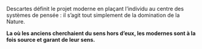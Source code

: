 Descartes définit le projet moderne en plaçant l’individu au centre des systèmes de pensée : il s’agit tout simplement de la domination de la Nature. 

**La où les anciens cherchaient du sens hors d’eux, les modernes sont à la fois source et garant de leur sens.**

